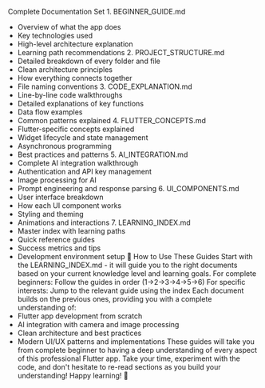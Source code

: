  Complete Documentation Set
1. BEGINNER_GUIDE.md
* Overview of what the app does
* Key technologies used
* High-level architecture explanation
* Learning path recommendations
2. PROJECT_STRUCTURE.md
* Detailed breakdown of every folder and file
* Clean architecture principles
* How everything connects together
* File naming conventions
3. CODE_EXPLANATION.md
* Line-by-line code walkthroughs
* Detailed explanations of key functions
* Data flow examples
* Common patterns explained
4. FLUTTER_CONCEPTS.md
* Flutter-specific concepts explained
* Widget lifecycle and state management
* Asynchronous programming
* Best practices and patterns
5. AI_INTEGRATION.md
* Complete AI integration walkthrough
* Authentication and API key management
* Image processing for AI
* Prompt engineering and response parsing
6. UI_COMPONENTS.md
* User interface breakdown
* How each UI component works
* Styling and theming
* Animations and interactions
7. LEARNING_INDEX.md
* Master index with learning paths
* Quick reference guides
* Success metrics and tips
* Development environment setup
🎯 How to Use These Guides
Start with the LEARNING_INDEX.md - it will guide you to the right documents based on your current knowledge level and learning goals.
For complete beginners: Follow the guides in order (1→2→3→4→5→6)
For specific interests: Jump to the relevant guide using the index
Each document builds on the previous ones, providing you with a complete understanding of:
* Flutter app development from scratch
* AI integration with camera and image processing
* Clean architecture and best practices
* Modern UI/UX patterns and implementations
These guides will take you from complete beginner to having a deep understanding of every aspect of this professional Flutter app. Take your time, experiment with the code, and don't hesitate to re-read sections as you build your understanding!
Happy learning! 🚀
